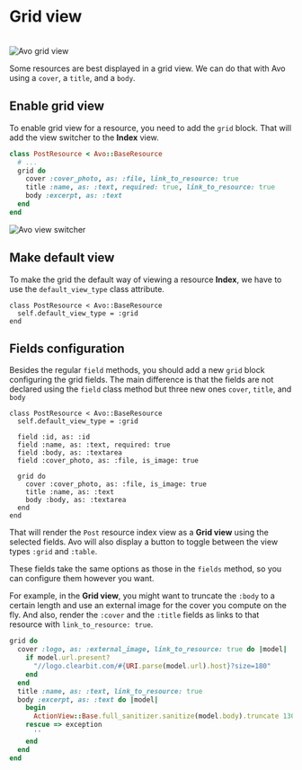 # Grid view

<br />
<img :src="('/assets/img/grid-view.jpg')" alt="Avo grid view" class="border mb-4" />

Some resources are best displayed in a grid view. We can do that with Avo using a `cover`, a `title`, and a `body`.

## Enable grid view

To enable grid view for a resource, you need to add the `grid` block. That will add the view switcher to the **Index** view.

```ruby
class PostResource < Avo::BaseResource
  # ...
  grid do
    cover :cover_photo, as: :file, link_to_resource: true
    title :name, as: :text, required: true, link_to_resource: true
    body :excerpt, as: :text
  end
end
```

<img :src="('/assets/img/view-switcher.jpg')" alt="Avo view switcher" class="border mb-4" />

## Make default view

To make the grid the default way of viewing a resource **Index**, we have to use the `default_view_type` class attribute.

```ruby{7}
class PostResource < Avo::BaseResource
  self.default_view_type = :grid
end
```

## Fields configuration

Besides the regular `field` methods, you should add a new `grid` block configuring the grid fields. The main difference is that the fields are not declared using the `field` class method but three new ones `cover`, `title`, and `body`


```ruby{9-13}
class PostResource < Avo::BaseResource
  self.default_view_type = :grid

  field :id, as: :id
  field :name, as: :text, required: true
  field :body, as: :textarea
  field :cover_photo, as: :file, is_image: true

  grid do
    cover :cover_photo, as: :file, is_image: true
    title :name, as: :text
    body :body, as: :textarea
  end
end
```

That will render the `Post` resource index view as a **Grid view** using the selected fields. Avo will also display a button to toggle between the view types `:grid` and `:table`.

These fields take the same options as those in the `fields` method, so you can configure them however you want.

For example, in the **Grid view**, you might want to truncate the `:body` to a certain length and use an external image for the cover you compute on the fly. And also, render the `:cover` and the `:title` fields as links to that resource with `link_to_resource: true`.

```ruby
grid do
  cover :logo, as: :external_image, link_to_resource: true do |model|
    if model.url.present?
      "//logo.clearbit.com/#{URI.parse(model.url).host}?size=180"
    end
  end
  title :name, as: :text, link_to_resource: true
  body :excerpt, as: :text do |model|
    begin
      ActionView::Base.full_sanitizer.sanitize(model.body).truncate 130
    rescue => exception
      ''
    end
  end
end
```
